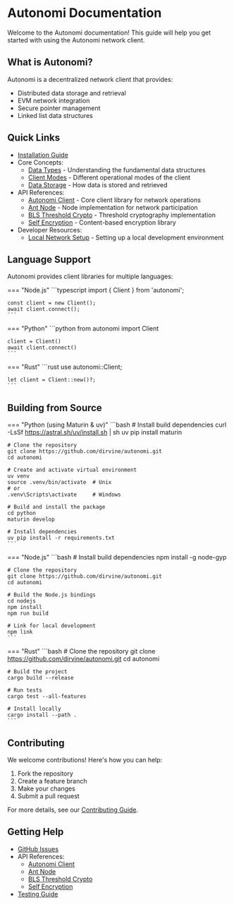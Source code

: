 # Autonomi Documentation

Welcome to the Autonomi documentation! This guide will help you get started with using the Autonomi network client.

## What is Autonomi?

Autonomi is a decentralized network client that provides:

- Distributed data storage and retrieval
- EVM network integration
- Secure pointer management
- Linked list data structures

## Quick Links

- [Installation Guide](getting-started/installation.md)
- Core Concepts:
  - [Data Types](guides/data_types.md) - Understanding the fundamental data structures
  - [Client Modes](guides/client_modes.md) - Different operational modes of the client
  - [Data Storage](guides/data_storage.md) - How data is stored and retrieved
- API References:
  - [Autonomi Client](api/autonomi-client/README.md) - Core client library for network operations
  - [Ant Node](api/ant-node/README.md) - Node implementation for network participation
  - [BLS Threshold Crypto](api/blsttc/README.md) - Threshold cryptography implementation
  - [Self Encryption](api/self-encryption/README.md) - Content-based encryption library
- Developer Resources:
  - [Local Network Setup](guides/local_network.md) - Setting up a local development environment

## Language Support

Autonomi provides client libraries for multiple languages:

=== "Node.js"
    ```typescript
    import { Client } from 'autonomi';

    const client = new Client();
    await client.connect();
    ```

=== "Python"
    ```python
    from autonomi import Client

    client = Client()
    await client.connect()
    ```

=== "Rust"
    ```rust
    use autonomi::Client;

    let client = Client::new()?;
    ```

## Building from Source

=== "Python (using Maturin & uv)"
    ```bash
    # Install build dependencies
    curl -LsSf <https://astral.sh/uv/install.sh> | sh
    uv pip install maturin

    # Clone the repository
    git clone https://github.com/dirvine/autonomi.git
    cd autonomi

    # Create and activate virtual environment
    uv venv
    source .venv/bin/activate  # Unix
    # or
    .venv\Scripts\activate     # Windows

    # Build and install the package
    cd python
    maturin develop
    
    # Install dependencies
    uv pip install -r requirements.txt
    ```

=== "Node.js"
    ```bash
    # Install build dependencies
    npm install -g node-gyp

    # Clone the repository
    git clone https://github.com/dirvine/autonomi.git
    cd autonomi

    # Build the Node.js bindings
    cd nodejs
    npm install
    npm run build

    # Link for local development
    npm link
    ```

=== "Rust"
    ```bash
    # Clone the repository
    git clone <https://github.com/dirvine/autonomi.git>
    cd autonomi

    # Build the project
    cargo build --release

    # Run tests
    cargo test --all-features

    # Install locally
    cargo install --path .
    ```

## Contributing

We welcome contributions! Here's how you can help:

1. Fork the repository
2. Create a feature branch
3. Make your changes
4. Submit a pull request

For more details, see our [Contributing Guide](https://github.com/dirvine/autonomi/blob/main/CONTRIBUTING.md).

## Getting Help

- [GitHub Issues](https://github.com/dirvine/autonomi/issues)
- API References:
  - [Autonomi Client](api/autonomi-client/README.md)
  - [Ant Node](api/ant-node/README.md)
  - [BLS Threshold Crypto](api/blsttc/README.md)
  - [Self Encryption](api/self-encryption/README.md)
- [Testing Guide](guides/testing_guide.md)
